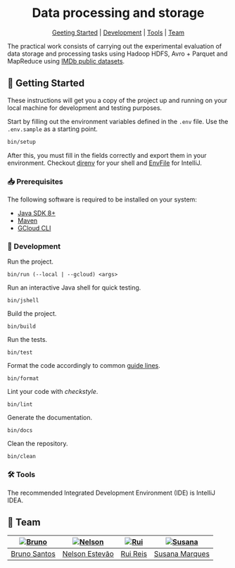 [bruno]: https://github.com/BrunoXBSantos
[bruno-pic]: https://github.com/BrunoXBSantos.png?size=120
[nelson]: https://github.com/nelsonmestevao
[nelson-pic]: https://github.com/nelsonmestevao.png?size=120
[rui]: https://github.com/Syrayse
[rui-pic]: https://github.com/Syrayse.png?size=120
[susana]: https://github.com/SusanaMarques
[susana-pic]: https://github.com/SusanaMarques.png?size=120

<div align="center">

# Data processing and storage

[Geeting Started](#rocket-getting-started)
|
[Development](#hammer-development)
|
[Tools](#hammer_and_wrench-tools)
|
[Team](#busts_in_silhouette-team)

</div>

The practical work consists of carrying out the experimental evaluation of data
storage and processing tasks using Hadoop HDFS, Avro + Parquet and MapReduce
using [IMDb public datasets](https://www.imdb.com/interfaces/).

## :rocket: Getting Started

These instructions will get you a copy of the project up and running on your
local machine for development and testing purposes.

Start by filling out the environment variables defined in the `.env` file. Use
the `.env.sample` as a starting point.

```bash
bin/setup
```

After this, you must fill in the fields correctly and export them in your
environment. Checkout [direnv](https://direnv.net/) for your shell and
[EnvFile](https://github.com/Ashald/EnvFile) for IntelliJ.

### :inbox_tray: Prerequisites

The following software is required to be installed on your system:

- [Java SDK 8+](https://openjdk.java.net/)
- [Maven](https://maven.apache.org/maven-features.html)
- [GCloud CLI](https://cloud.google.com/sdk/docs/install)

### :hammer: Development

Run the project.

```
bin/run (--local | --gcloud) <args>
```

Run an interactive Java shell for quick testing.

```
bin/jshell
```

Build the project.

```
bin/build
```

Run the tests.

```
bin/test
```

Format the code accordingly to common [guide lines](https://github.com/google/google-java-format).

```
bin/format
```

Lint your code with _checkstyle_.

```
bin/lint
```

Generate the documentation.

```
bin/docs
```

Clean the repository.

```
bin/clean
```

### :hammer_and_wrench: Tools

The recommended Integrated Development Environment (IDE) is IntelliJ IDEA.

## :busts_in_silhouette: Team

| [![Bruno][bruno-pic]][bruno] | [![Nelson][nelson-pic]][nelson] | [![Rui][rui-pic]][rui] | [![Susana][susana-pic]][susana] |
| :--------------------------: | :-----------------------------: | :--------------------: | :-----------------------------: |
|    [Bruno Santos][bruno]     |    [Nelson Estevão][nelson]     |    [Rui Reis][rui]     |    [Susana Marques][susana]     |
